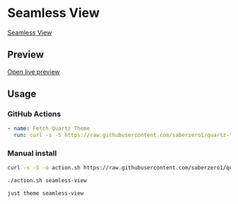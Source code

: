 # Seamless View

[Seamless View](https://github.com/GustavoSZ124/Obsidian-Theme-Seamless-View)

## Preview

[Open live preview](https://quartz-themes.github.io/seamless-view/)

## Usage

### GitHub Actions

```yaml
- name: Fetch Quartz Theme
  run: curl -s -S https://raw.githubusercontent.com/saberzero1/quartz-themes/master/action.sh | bash -s -- seamless-view
```

### Manual install

```bash
curl -s -S -o action.sh https://raw.githubusercontent.com/saberzero1/quartz-themes/master/action.sh

./action.sh seamless-view
```

```bash
just theme seamless-view
```
